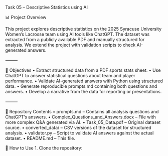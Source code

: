 Task 05 – Descriptive Statistics using AI

📊 Project Overview

This project explores descriptive statistics on the 2025 Syracuse University Women’s Lacrosse team using AI tools like ChatGPT. The dataset was extracted from a publicly available PDF and manually structured for analysis. We extend the project with validation scripts to check AI-generated answers.

⸻

🧠 Objectives
	•	Extract structured data from a PDF sports stats sheet.
	•	Use ChatGPT to answer statistical questions about team and player performance.
	•	Validate AI-generated answers with Python using structured data.
	•	Generate reproducible prompts.md containing both questions and answers.
	•	Develop a narrative from the data for reporting or presentations.

⸻

📁 Repository Contents
	•	prompts.md – Contains all analysis questions and ChatGPT’s answers.
	•	Complex_Questions_and_Answers.docx – File with more complex Q&A generated via AI.
	•	Task_05_Data.pdf – Original dataset source.
	•	converted_data/ – CSV versions of the dataset for structured analysis.
	•	validator.py – Script to validate AI answers against the actual dataset.
	•	README.md – This file.

🚀 How to Use
	1.	Clone the repository:

 ```bash

